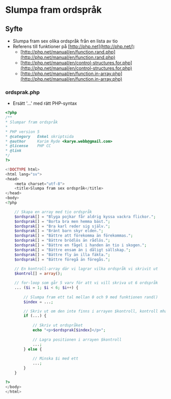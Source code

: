 # Slumpa fram ordspråk

## **Syfte**

* Slumpa fram sex olika ordspråk från en lista av tio
* Referens till funktioner på [http://php.net](http://php.net/):
  * [http://php.net/manual/en/function.rand.php](http://php.net/manual/en/function.rand.php)
  * [http://php.net/manual/en/control-structures.for.php](http://php.net/manual/en/control-structures.for.php)
  * [http://php.net/manual/en/function.in-array.php](http://php.net/manual/en/function.in-array.php)

### **ordsprak.php**

* Ersätt '...' med rätt PHP-syntax

```php
<?php
/**
* Slumpar fram ordspråk
*
* PHP version 5
* @category   Enkel skriptsida
* @author     Karim Ryde <karye.webb@gmail.com>
* @license    PHP CC
* @link
*/
?>

<!DOCTYPE html>
<html lang="sv">
<head>
    <meta charset="utf-8">
    <title>Slumpa fram sex ordspråk</title>
</head>
<body>
<?php

    // Skapa en array med tio ordspråk
    $ordsprak[] = "Blyga pojkar får aldrig kyssa vackra flickor.";
    $ordsprak[] = "Borta bra men hemma bäst.";
    $ordsprak[] = "Bra karl reder sig själv.";
    $ordsprak[] = "Bränt barn skyr elden.";
    $ordsprak[] = "Bättre att förekomma än förekommas.";
    $ordsprak[] = "Bättre brödlös än rådlös.";
    $ordsprak[] = "Bättre en fågel i handen än tio i skogen.";
    $ordsprak[] = "Bättre ensam än i dåligt sällskap.";
    $ordsprak[] = "Bättre fly än illa fäkta.";
    $ordsprak[] = "Bättre föregå än föregås.";
    
    // En kontroll-array där vi lagrar vilka ordspråk vi skrivit ut
    $kontrol[] = array();

    // for-loop som går 5 varv för att vi vill skriva ut 6 ordspråk
    ... ($i = 1; $i < 6; $i++) {
        
        // Slumpa fram ett tal mellan 0 och 9 med funktionen rand()
        $index = ...;

        // Skriv ut om den inte finns i arrayen $kontroll, kontroll mha funktionen in_array()
        if (...) {
            
            // Skriv ut ordspråket 
            echo "<p>$ordsprak[$index]</p>";
            
            // Lagra positionen i arrayen $kontroll
            ...;
        } else {
            
            // Minska $i med ett
            ...;
        }
    }

?>
</body>
</html>
```

